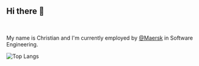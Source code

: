 ## Hi there 👋

</br>

<p>My name is <span>Christian</span> and I'm currently employed by <a href="https://www.maersk.com" target="_blank" rel="noreferrer">@Maersk</a> in Software Engineering.</p>

![Top Langs](https://github-readme-stats.vercel.app/api/top-langs/?username=lindeneg&theme=onedark&langs_count=6&hide=javascript,css,objective-c)
